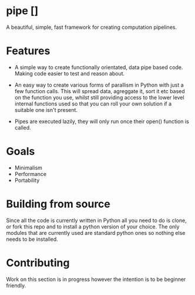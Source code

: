 # pipe []

A beautiful, simple, fast framework for creating computation pipelines. 

# Features

- A simple way to create functionally orientated, data pipe based code. Making
code easier to test and reason about.

- An easy way to create various forms of parallism in Python with just a few function calls. This will spread data, agreggate it, sort it etc based on the function you use,
whilst still providing access to the lower level internal functions used so that you can roll your own solution if a suitable one isn't present.

- Pipes are executed lazily, they will only run once their open() function is called.

# Goals

- Minimalism
- Performance
- Portability

# Building from source

Since all the code is currently written in Python all you need to do is clone, or fork this repo and to install a python version of your choice. 
The only modules that are currently used are standard python ones so nothing else needs to be installed. 


# Contributing

Work on this section is in progress however the intention is to be beginner friendly.


<!--- 
# Getting started

# Changelog

- 0.0.1 --->